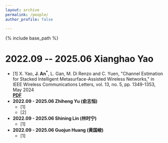 ```yaml
---
layout: archive
permalink: /people/
author_profile: false

---
```


{% include base_path %}

2022.09 -- 2025.06 Xianghao Yao
======
* [1] X. Yao, **J. An<sup>*</sup>**, L. Gan, M. Di Renzo and C. Yuen, "Channel Estimation for Stacked Intelligent Metasurface-Assisted Wireless Networks," in IEEE Wireless Communications Letters, vol. 13, no. 5, pp. 1349-1353, May 2024<br />
**[PDF](https://ieeexplore.ieee.org/Xplore/home.jsp)**
* **2022.09 - 2025.06 Zhiheng Yu (俞志恒)**
  * [1]
  * [2]
* **2022.09 - 2025.06 Shining Lin (林时宁)**
  * [1]
* **2022.09 - 2025.06 Guojun Huang (黄国峻)**
  * [1]
